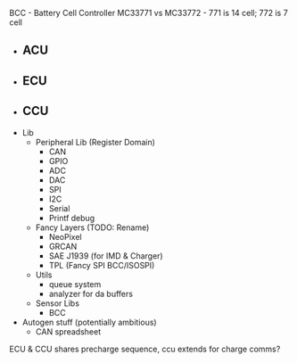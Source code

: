 BCC - Battery Cell Controller
MC33771 vs MC33772 - 771 is 14 cell; 772 is 7 cell

- ACU
    - 
- ECU
    - 
- CCU
    - 
- Lib
    - Peripheral Lib (Register Domain)
        - CAN
        - GPIO
        - ADC
        - DAC
        - SPI
        - I2C
        - Serial
        - Printf debug
    - Fancy Layers (TODO: Rename)
        - NeoPixel
        - GRCAN
        - SAE J1939 (for IMD & Charger)
        - TPL (Fancy SPI BCC/ISOSPI)
    - Utils
        - queue system
        - analyzer for da buffers
    - Sensor Libs
        - BCC
- Autogen stuff (potentially ambitious)
    - CAN spreadsheet
        
ECU & CCU shares precharge sequence, ccu extends for charge comms?
